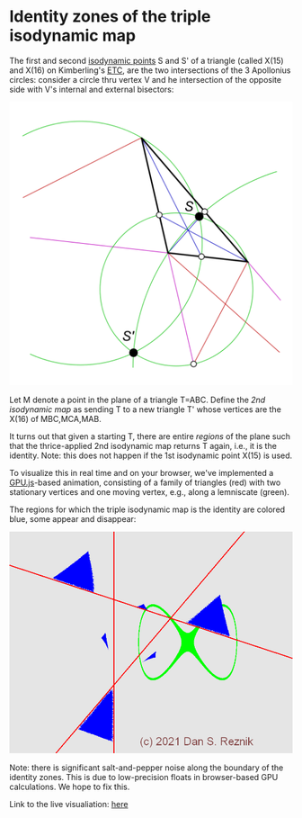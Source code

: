 # Identity zones of the triple isodynamic map

The first and second [isodynamic points](https://mathworld.wolfram.com/IsodynamicPoints.html) S and S' of a triangle (called X(15) and X(16) on Kimberling's [ETC](https://faculty.evansville.edu/ck6/encyclopedia/ETC.html), are the two intersections of the 3 Apollonius circles: consider a circle thru vertex V and he intersection of the opposite side with V's internal and external bisectors:

![Construction of the Isodynamic Points](construction.png)

Let M denote a point in the plane of a triangle T=ABC. Define the *2nd isodynamic map* as sending T to a new triangle T' whose vertices are the X(16) of MBC,MCA,MAB.

It turns out that given a starting T, there are entire *regions* of the plane such that the thrice-applied 2nd isodynamic map returns T again, i.e., it is the identity. Note: this does not happen if the 1st isodynamic point X(15) is used.

To visualize this in real time and on your browser, we've implemented a [GPU.js](gpu.rocks)-based animation, consisting of a family of triangles (red) with two stationary vertices and one moving vertex, e.g., along a lemniscate (green).

The regions for which the triple isodynamic map is the identity are colored blue, some appear and disappear:

![Triple Isodynamic Map](isodynamic.png)

Note: there is significant salt-and-pepper noise along the boundary of the identity zones. This is due to low-precision floats in browser-based GPU calculations. We hope to fix this.

Link to the live visualiation: [here](https://dan-reznik.github.io/Isodynamic-Map-GPU/)
